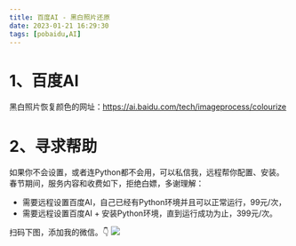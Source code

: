 ```yaml
---
title: 百度AI - 黑白照片还原
date: 2023-01-21 16:29:30
tags: [pobaidu,AI]
---
```


# 1、百度AI
黑白照片恢复颜色的网址：https://ai.baidu.com/tech/imageprocess/colourize

# 2、寻求帮助

如果你不会设置，或者连Python都不会用，可以私信我，远程帮你配置、安装。
春节期间，服务内容和收费如下，拒绝白嫖，多谢理解：

- 需要远程设置百度AI，自己已经有Python环境并且可以正常运行，99元/次，
- 需要远程设置百度AI + 安装Python环境，直到运行成功为止，399元/次。

扫码下图，添加我的微信。👇
![](https://python-office-1300615378.cos.ap-chongqing.myqcloud.com/qr-code.jpg)